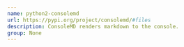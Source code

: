 ```yaml
---
name: python2-consolemd
url: https://pypi.org/project/consolemd/#files
description: ConsoleMD renders markdown to the console.
group: None
---
```


